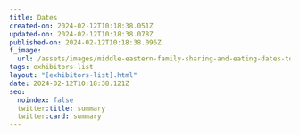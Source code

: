 ```yaml
---
title: Dates
created-on: 2024-02-12T10:18:38.051Z
updated-on: 2024-02-12T10:18:38.078Z
published-on: 2024-02-12T10:18:38.096Z
f_image:
  url: /assets/images/middle-eastern-family-sharing-and-eating-dates-tog-2023-11-27-05-26-12-utc-1.png
tags: exhibitors-list
layout: "[exhibitors-list].html"
date: 2024-02-12T10:18:38.121Z
seo:
  noindex: false
  twitter:title: summary
  twitter:card: summary
---
```

